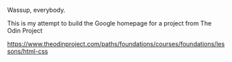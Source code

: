 Wassup, everybody.

This is my attempt to build the Google homepage for a project from The Odin Project

https://www.theodinproject.com/paths/foundations/courses/foundations/lessons/html-css